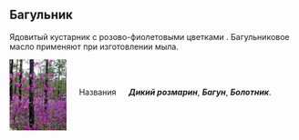 <!--2022-05-03 22:18:00-->
## Багульник
Ядовитый кустарник с розово-фиолетовыми цветками . 
Багульниковое масло применяют при изготовлении мыла.

<img src="./bagulnik.jpg" width="100px" align="middle"> &emsp; 
Названия &emsp; ***Дикий розмарин***, ***Багун***, ***Болотник***.
